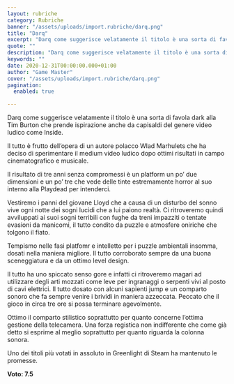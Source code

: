 ```yaml
---
layout: rubriche
category: Rubriche
banner: "/assets/uploads/import.rubriche/darq.png"
title: "Darq"
excerpt: "Darq come suggerisce velatamente il titolo è una sorta di favola dark alla Tim Burton che prende ispirazione anche da capisaldi del genere video ludico come Inside. Il tutto è frutto dell’opera di un autore polacco Wlad Marhulets che ha deciso di sperimentare il medium video ludico dopo ottimi risultati in campo cinematografico e musicale. [&hellip"
quote: ""
description: "Darq come suggerisce velatamente il titolo è una sorta di favola dark alla Tim Burton che prende ispirazione anche da capisaldi del genere video ludico come Inside. Il tutto è frutto dell’opera di un autore polacco Wlad Marhulets che ha deciso di sperimentare il medium video ludico dopo ottimi risultati in campo cinematografico e musicale. [&hellip"
keywords: ""
date: 2020-12-31T00:00:00.000+01:00
author: "Game Master"
cover: "/assets/uploads/import.rubriche/darq.png"
pagination:
  enabled: true

---
```


Darq come suggerisce velatamente il titolo è una sorta di favola dark alla Tim Burton che prende ispirazione anche da capisaldi del genere video ludico come Inside.

Il tutto è frutto dell’opera di un autore polacco Wlad Marhulets che ha deciso di sperimentare il medium video ludico dopo ottimi risultati in campo cinematografico e musicale.

Il risultato di tre anni senza compromessi è un platform un po’ due dimensioni e un po’ tre che vede delle tinte estremamente horror al suo interno alla Playdead per intenderci.

Vestiremo i panni del giovane Lloyd che a causa di un disturbo del sonno vive ogni notte dei sogni lucidi che a lui paiono realtà. Ci ritroveremo quindi avviluppati ai suoi sogni terribili con fughe da treni impazziti o tentate evasioni da manicomi, il tutto condito da puzzle e atmosfere oniriche che tolgono il fiato.

Tempismo nelle fasi platfomr e intelletto per i puzzle ambientali insomma, dosati nella maniera migliore. Il tutto corroborato sempre da una buona sceneggiatura e da un ottimo level design.

Il tutto ha uno spiccato senso gore e infatti ci ritroveremo magari ad utilizzare degli arti mozzati come leve per ingranaggi o serpenti vivi al posto di cavi elettrici. Il tutto dosato con alcuni sapienti jump e un comparto sonoro che fa sempre venire i brividi in maniera azzeccata. Peccato che il gioco in circa tre ore si possa terminare agevolmente.

Ottimo il comparto stilistico soprattutto per quanto concerne l’ottima gestione della telecamera. Una forza registica non indifferente che come già detto si esprime al meglio soprattutto per quanto riguarda la colonna sonora.

Uno dei titoli più votati in assoluto in Greenlight di Steam ha mantenuto le promesse.

**Voto: 7.5**